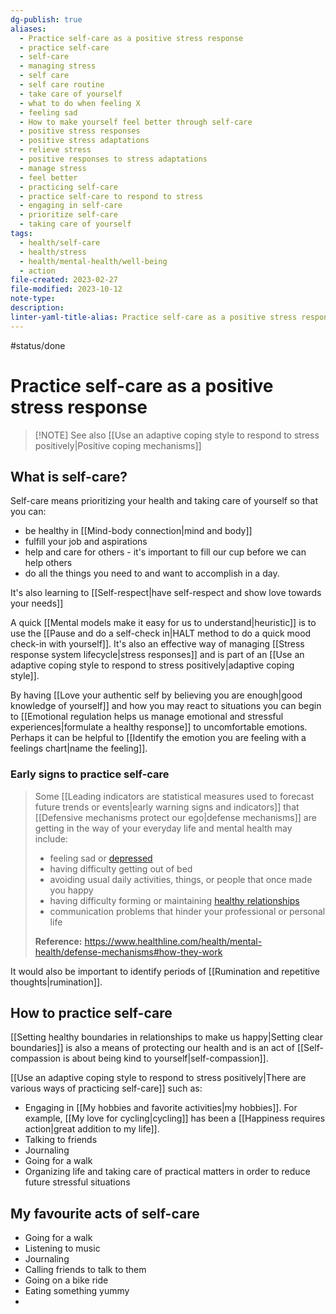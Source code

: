 ```yaml
---
dg-publish: true
aliases:
  - Practice self-care as a positive stress response
  - practice self-care
  - self-care
  - managing stress
  - self care
  - self care routine
  - take care of yourself
  - what to do when feeling X
  - feeling sad
  - How to make yourself feel better through self-care
  - positive stress responses
  - positive stress adaptations
  - relieve stress
  - positive responses to stress adaptations
  - manage stress
  - feel better
  - practicing self-care
  - practice self-care to respond to stress
  - engaging in self-care
  - prioritize self-care
  - taking care of yourself
tags:
  - health/self-care
  - health/stress
  - health/mental-health/well-being
  - action
file-created: 2023-02-27
file-modified: 2023-10-12
note-type: 
description: 
linter-yaml-title-alias: Practice self-care as a positive stress response
---
```


#status/done

# Practice self-care as a positive stress response

> [!NOTE] See also [[Use an adaptive coping style to respond to stress positively|Positive coping mechanisms]]

## What is self-care?

Self-care means prioritizing your health and taking care of yourself so that you can:
- be healthy in [[Mind-body connection|mind and body]]
- fulfill your job and aspirations
- help and care for others - it's important to fill our cup before we can help others
- do all the things you need to and want to accomplish in a day.

It's also learning to [[Self-respect|have self-respect and show love towards your needs]]

A quick [[Mental models make it easy for us to understand|heuristic]] is to use the [[Pause and do a self-check in|HALT method to do a quick mood check-in with yourself]].  It's also an effective way of managing [[Stress response system lifecycle|stress responses]] and is part of an [[Use an adaptive coping style to respond to stress positively|adaptive coping style]].

By having [[Love your authentic self by believing you are enough|good knowledge of yourself]] and how you may react to situations you can begin to [[Emotional regulation helps us manage emotional and stressful experiences|formulate a healthy response]] to uncomfortable emotions. Perhaps it can be helpful to [[Identify the emotion you are feeling with a feelings chart|name the feeling]].

### Early signs to practice self-care

> Some [[Leading indicators are statistical measures used to forecast future trends or events|early warning signs and indicators]] that [[Defensive mechanisms protect our ego|defense mechanisms]] are getting in the way of your everyday life and mental health may include:
>
> -   feeling sad or [depressed](https://www.healthline.com/health/depression-physical-effects-on-the-brain)
> -   having difficulty getting out of bed
> -   avoiding usual daily activities, things, or people that once made you happy
> -   having difficulty forming or maintaining [healthy relationships](https://www.healthline.com/health/healthy-relationship)
> -   communication problems that hinder your professional or personal life
>
> **Reference:** <https://www.healthline.com/health/mental-health/defense-mechanisms#how-they-work>

It would also be important to identify periods of [[Rumination and repetitive thoughts|rumination]].

## How to practice self-care

[[Setting healthy boundaries in relationships to make us happy|Setting clear boundaries]] is also a means of protecting our health and is an act of [[Self-compassion is about being kind to yourself|self-compassion]].

[[Use an adaptive coping style to respond to stress positively|There are various ways of practicing self-care]] such as:
- Engaging in [[My hobbies and favorite activities|my hobbies]].  For example, [[My love for cycling|cycling]] has been a [[Happiness requires action|great addition to my life]].
- Talking to friends
- Journaling
- Going for a walk
- Organizing life and taking care of practical matters in order to reduce future stressful situations

## My favourite acts of self-care

- Going for a walk
- Listening to music
- Journaling
- Calling friends to talk to them
- Going on a bike ride
- Eating something yummy
- 